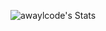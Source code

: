 ![awaylcode's Stats](https://github-readme-stats.vercel.app/api?username=awaylcode&theme=vue-dark&show_icons=true&hide_border=true&count_private=true)
